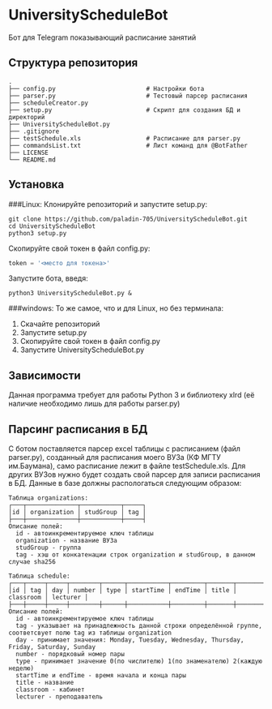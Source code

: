 UniversityScheduleBot
=========================
Бот для Telegram показывающий расписание занятий

Структура репозитория
------------
    .
    ├── config.py                         # Настройки бота
    ├── parser.py                         # Тестовый парсер расписания
    ├── scheduleCreator.py
    ├── setup.py                          # Скрипт для создания БД и директорий
    ├── UniversityScheduleBot.py 
    ├── .gitignore
    ├── testSchedule.xls                  # Расписание для parser.py
    ├── commandsList.txt                  # Лист команд для @BotFather
    ├── LICENSE
    └── README.md

Установка
------------
###Linux:
Клонируйте репозиторий и запустите setup.py: 
```shell
git clone https://github.com/paladin-705/UniversityScheduleBot.git
cd UniversityScheduleBot
python3 setup.py
```
Скопируйте свой токен в файл config.py:
```python
token = '<место для токена>'
```
Запустите бота, введя: 
```shell
python3 UniversityScheduleBot.py &
```
###windows:
То же самое, что и для Linux, но без терминала:
 1. Скачайте репозиторий
 2. Запустите setup.py
 3. Скопируйте свой токен в файл config.py
 4. Запустите UniversityScheduleBot.py
 
Зависимости
------------
Данная программа требует для работы Python 3 и библиотеку xlrd (её наличие необходимо лишь для работы parser.py)
 
Парсинг расписания в БД
------------
С ботом поставляется парсер excel таблицы с расписанием (файл parser.py), созданный для расписания моего ВУЗа (КФ МГТУ им.Баумана), само расписание лежит в файле testSchedule.xls. Для других ВУЗов нужно будет создать свой парсер для записи расписания в БД. Данные в базе должны распологаться следующим образом:
```
Таблица organizations:
┌───┬──────────────┬───────────┬─────┐
│id │ organization │ studGroup │ tag │
├───┼──────────────┼───────────┼─────┤
Описание полей:
  id - автоинкрементируемое ключ таблицы
  organization - название ВУЗа
  studGroup - группа
  tag - хэш от конкатенации строк organization и studGroup, в данном случае sha256

Таблица schedule:
┌───┬─────┬─────┬────────┬──────┬───────────┬─────────┬───────┬───────────┬──────────┐
│id │ tag │ day │ number │ type │ startTime │ endTime │ title │ classroom │ lecturer │
├───┼─────┼─────┼────────┼──────┼───────────┼─────────┼───────┼───────────┼──────────┤
Описание полей:
  id - автоинкрементируемое ключ таблицы
  tag - указывает на принадлежность данной строки определённой группе, соответсвует полю tag из таблицы organization
  day - принимает значения: Monday, Tuesday, Wednesday, Thursday, Friday, Saturday, Sunday
  number - порядковый номер пары
  type - принимает значение 0(по числителю) 1(по знаменателю) 2(каждую неделю)
  startTime и endTime - время начала и конца пары
  title - название
  classroom - кабинет
  lecturer - преподаватель
```
